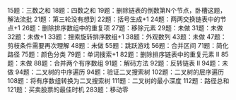 15题：三数之和
18题：四数之和
19题：删除链表的倒数第N个节点，卧槽这题，解法流批
21题：第三轮没有想到
22题：括号生成+1
24题：两两交换链表中的节点+1
26题：删除排序数组中的重复项
27题：移除元素
29题：未做
31题：未做
32题：未做+1
33题：搜索旋转排序数组+1
38题：外观数列
43题：未做
47题：剪枝条件需要再次理解
48题：未做
55题：跳跃游戏
56题：合并区间
71题：简化路径
75题：颜色分类
79题：单词搜索+1
82题：删除排序链表中的重复元素 II
85题：未做
88题：合并两个有序数组
91题：解码方法
92题：反转链表 II
94题：未做
94题：二叉树的中序遍历
94题：验证二叉搜索树
102题：二叉树的层序遍历
108题：将有序数组转换为二叉搜索树
111题：二叉树的最小深度
112题：路径总和
121题：买卖股票的最佳时机
283题：移动零